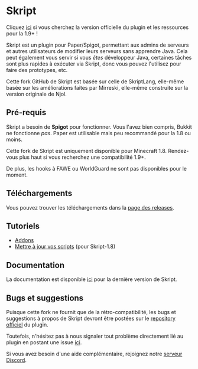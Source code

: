 # Skript
Cliquez [ici](https://github.com/SkriptLang/Skript/releases) si vous cherchez la version officielle du plugin et les ressources pour la 1.9+ !

Skript est un plugin pour Paper/Spigot, permettant aux admins de serveurs et autres
utilisateurs de modifier leurs serveurs sans apprendre Java. Cela peut également
vous servir si vous *êtes* développeur Java, certaines tâches sont plus rapides
à exécuter via Skript, donc vous pouvez l'utilisez pour faire des prototypes, etc.

Cette fork GitHub de Skript est basée sur celle de SkriptLang, elle-même basée
sur les améliorations faites par Mirreski, elle-même construite sur la version originale
de Njol.

## Pré-requis
Skript a besoin de **Spigot** pour fonctionner. Vous l'avez bien compris, Bukkit ne
fonctionne *pas*. Paper est utilisable mais peu recommandé pour la 1.8 ou moins.

Cette fork de Skript est uniquement disponible pour Minecraft 1.8. Rendez-vous
plus haut si vous recherchez une compatibilité 1.9+.

De plus, les hooks à FAWE ou WorldGuard ne sont pas disponibles pour le moment.

## Téléchargements
Vous pouvez trouver les téléchargements dans la [page des releases](https://github.com/Matocolotoe/Skript-1.8/releases).

## Tutoriels
- [Addons](https://github.com/Matocolotoe/Skript-1.8/blob/master/tutorials/french/Addons.md)
- [Mettre à jour vos scripts](https://github.com/Matocolotoe/Skript-1.8/blob/master/tutorials/french/Updates.md) (pour Skript-1.8)

## Documentation
La documentation est disponible [ici](https://skriptlang.github.io/Skript) pour la dernière version de Skript.

## Bugs et suggestions
Puisque cette fork ne fournit que de la rétro-compatibilité, les bugs et suggestions à propos
de Skript devront être postées sur le [repository officiel](https://github.com/SkriptLang/Skript) du plugin.

Toutefois, n'hésitez pas à nous signaler tout problème directement lié au plugin
en postant une issue [ici](https://github.com/Matocolotoe/Skript-1.8/issues).

Si vous avez besoin d'une aide complémentaire, rejoignez notre [serveur Discord](https://discord.gg/yh3Z98m).
